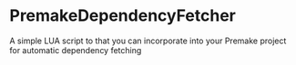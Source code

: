 # PremakeDependencyFetcher
A simple LUA script to that you can incorporate into your Premake project for automatic dependency fetching
